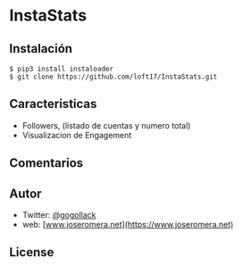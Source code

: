 # InstaStats


## Instalación
```
$ pip3 install instaloader
$ git clone https://github.com/loft17/InstaStats.git
```

## Caracteristicas
- Followers, (listado de cuentas y numero total)
- Visualizacion de Engagement


## Comentarios

## Autor
- Twitter: [@gogollack](https://twitter.com/gogollack)
- web: [www.joseromera.net](https://www.joseromera.net)

## License
